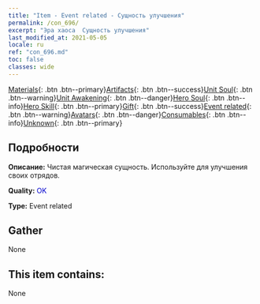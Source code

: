 ```yaml
---
title: "Item - Event related - Сущность улучшения"
permalink: /con_696/
excerpt: "Эра хаоса  Сущность улучшения"
last_modified_at: 2021-05-05
locale: ru
ref: "con_696.md"
toc: false
classes: wide
---
```

 [Materials](/ItemsRU/){: .btn .btn--primary}[Artifacts](/ItemsRU/Artifacts/){: .btn .btn--success}[Unit Soul](/ItemsRU/UnitSoul/){: .btn .btn--warning}[Unit Awakening](/ItemsRU/UnitAwakening/){: .btn .btn--danger}[Hero Soul](/ItemsRU/HeroSoul/){: .btn .btn--info}[Hero Skill](/ItemsRU/HeroSkill/){: .btn .btn--primary}[Gift](/ItemsRU/Gift/){: .btn .btn--success}[Event related](/ItemsRU/Events/){: .btn .btn--warning}[Avatars](/ItemsRU/Avatars/){: .btn .btn--danger}[Consumables](/ItemsRU/Consumables/){: .btn .btn--info}[Unknown](/ItemsRU/Unknown/){: .btn .btn--primary}

## Подробности
 **Описание:** Чистая магическая сущность. Используйте для улучшения своих отрядов.

 **Quality:** <span style="color: #0000CD">OK</span>

 **Type:** Event related

## Gather

  None

## This item contains:

  None

